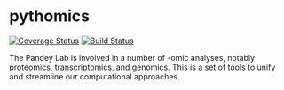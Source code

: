pythomics
=========
[![Coverage Status](https://coveralls.io/repos/pandeylab/pythomics/badge.png?branch=master)](https://coveralls.io/r/pandeylab/pythomics?branch=master)
[![Build Status](https://travis-ci.org/pandeylab/pythomics.svg?branch=master)](https://travis-ci.org/pandeylab/pythomics)

The Pandey Lab is involved in a number of -omic analyses, notably proteomics, transcriptomics, and genomics. This is a set of tools to unify and streamline our computational approaches.
